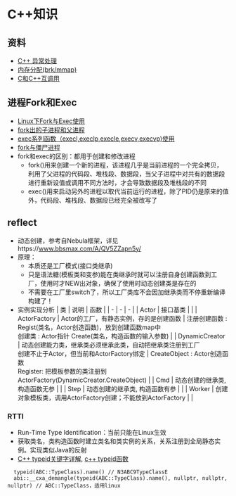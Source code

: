 # C++知识
## 资料
* [C++ 异常处理](https://www.runoob.com/cplusplus/cpp-exceptions-handling.html)
* [内存分配(brk/mmap)](https://blog.csdn.net/yusiguyuan/article/details/39496057)
* [C和C++互调用](https://zhuanlan.zhihu.com/p/123269132)

## 进程Fork和Exec
* [Linux下Fork与Exec使用](https://www.cnblogs.com/alantu2018/p/8462513.html)
* [fork出的子进程和父进程](https://blog.csdn.net/u013851082/article/details/76902046)
* [exec系列函数（execl,execlp,execle,execv,execvp)使用](https://www.cnblogs.com/mickole/p/3187409.html)
* [fork与僵尸进程](http://shzhangji.com/cnblogs/2013/03/27/fork-and-zombie-process/)
* fork和exec的区别：都用于创建和修改进程
  * fork()用来创建一个新的进程，该进程几乎是当前进程的一个完全拷贝，利用了父进程的代码段、堆栈段、数据段，当父子进程中对共有的数据段进行重新设值或调用不同方法时，才会导致数据段及堆栈段的不同
  * exec()用来启动另外的进程以取代当前运行的进程，除了PID仍是原来的值外，代码段、堆栈段、数据段已经完全被改写了

## reflect
* 动态创建，参考自Nebula框架，详见https://www.bbsmax.com/A/QV5ZZapn5y/
* 原理：
  * 本质还是工厂模式(接口类继承)
  * 只是语法糖(模板类和变参)能在类继承时就可以注册自身创建函数到工厂，使用时才NEW出对象，确保了使用时动态创建类是存在的
  * 不需要在工厂里switch了，所以工厂类库不会因加继承类而不停重新编译构建了！
* 实例实现分析
| 类 | 说明 | 函数 |
| - | - | - |
| Actor | 接口基类 |  |
| ActorFactory | Actor的工厂，有静态实例，存的是创建函数 | 注册创建函数 : Regist(类名，Actor创造函数)，放到创建函数map中 <br> 创建类 : Actor指针 Create(类名，构造函数的输入参数) |
| DynamicCreator | 动态创建能力类，继承类必须继承此类，自动把继承类注册到工厂 <br> 创建不止于Actor，但当前和ActorFactory绑定 | CreateObject : Actor创造函数 <br> Register: 把模板参数的类注册到ActorFactory(DynamicCreator.CreateObject) |
| Cmd | 动态创建的继承类, 构造函数无参 |  |
| Step | 动态创建的继承类, 构造函数有参 |  |
| Worker | 创建对象模板类，调用ActorFactory创建；不能放到ActorFactory |  |


### RTTI
* Run-Time Type Identification：当前只能在Linux生效
* 获取类名，类构造函数时建立类名和类实例的关系，关系注册到全局静态实例。实现类似Java的反射
* [C++ typeid关键字详解](https://blog.csdn.net/gatieme/article/details/50947821), [c++ typeid函数](https://blog.csdn.net/TH_NUM/article/details/86570618)

```
  typeid(ABC::TypeClass).name() // N3ABC9TypeClassE
  abi::__cxa_demangle(typeid(ABC::TypeClass).name(), nullptr, nullptr, nullptr) // ABC::TypeClass，适用linux
```
